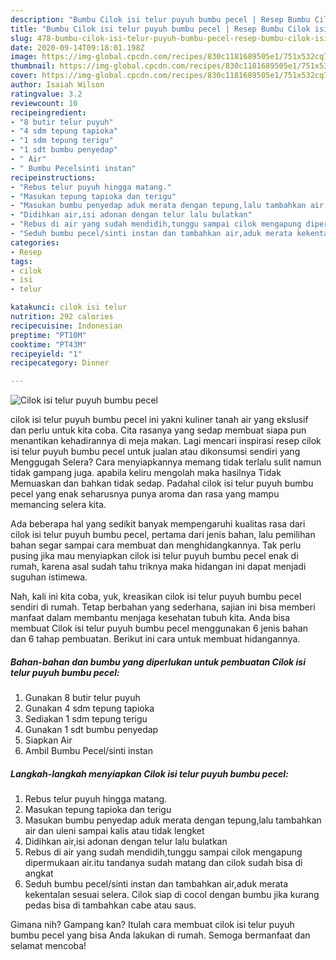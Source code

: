 ```yaml
---
description: "Bumbu Cilok isi telur puyuh bumbu pecel | Resep Bumbu Cilok isi telur puyuh bumbu pecel Yang Bisa Manjain Lidah"
title: "Bumbu Cilok isi telur puyuh bumbu pecel | Resep Bumbu Cilok isi telur puyuh bumbu pecel Yang Bisa Manjain Lidah"
slug: 478-bumbu-cilok-isi-telur-puyuh-bumbu-pecel-resep-bumbu-cilok-isi-telur-puyuh-bumbu-pecel-yang-bisa-manjain-lidah
date: 2020-09-14T09:18:01.198Z
image: https://img-global.cpcdn.com/recipes/830c1181689505e1/751x532cq70/cilok-isi-telur-puyuh-bumbu-pecel-foto-resep-utama.jpg
thumbnail: https://img-global.cpcdn.com/recipes/830c1181689505e1/751x532cq70/cilok-isi-telur-puyuh-bumbu-pecel-foto-resep-utama.jpg
cover: https://img-global.cpcdn.com/recipes/830c1181689505e1/751x532cq70/cilok-isi-telur-puyuh-bumbu-pecel-foto-resep-utama.jpg
author: Isaiah Wilson
ratingvalue: 3.2
reviewcount: 10
recipeingredient:
- "8 butir telur puyuh"
- "4 sdm tepung tapioka"
- "1 sdm tepung terigu"
- "1 sdt bumbu penyedap"
- " Air"
- " Bumbu Pecelsinti instan"
recipeinstructions:
- "Rebus telur puyuh hingga matang."
- "Masukan tepung tapioka dan terigu"
- "Masukan bumbu penyedap aduk merata dengan tepung,lalu tambahkan air dan uleni sampai kalis atau tidak lengket"
- "Didihkan air,isi adonan dengan telur lalu bulatkan"
- "Rebus di air yang sudah mendidih,tunggu sampai cilok mengapung dipermukaan air.itu tandanya sudah matang dan cilok sudah bisa di angkat"
- "Seduh bumbu pecel/sinti instan dan tambahkan air,aduk merata kekentalan sesuai selera. Cilok siap di cocol dengan bumbu jika kurang pedas bisa di tambahkan cabe atau saus."
categories:
- Resep
tags:
- cilok
- isi
- telur

katakunci: cilok isi telur 
nutrition: 292 calories
recipecuisine: Indonesian
preptime: "PT10M"
cooktime: "PT43M"
recipeyield: "1"
recipecategory: Dinner

---
```



![Cilok isi telur puyuh bumbu pecel](https://img-global.cpcdn.com/recipes/830c1181689505e1/751x532cq70/cilok-isi-telur-puyuh-bumbu-pecel-foto-resep-utama.jpg)


cilok isi telur puyuh bumbu pecel ini yakni kuliner tanah air yang ekslusif dan perlu untuk kita coba. Cita rasanya yang sedap membuat siapa pun menantikan kehadirannya di meja makan.
Lagi mencari inspirasi resep cilok isi telur puyuh bumbu pecel untuk jualan atau dikonsumsi sendiri yang Menggugah Selera? Cara menyiapkannya memang tidak terlalu sulit namun tidak gampang juga. apabila keliru mengolah maka hasilnya Tidak Memuaskan dan bahkan tidak sedap. Padahal cilok isi telur puyuh bumbu pecel yang enak seharusnya punya aroma dan rasa yang mampu memancing selera kita.



Ada beberapa hal yang sedikit banyak mempengaruhi kualitas rasa dari cilok isi telur puyuh bumbu pecel, pertama dari jenis bahan, lalu pemilihan bahan segar sampai cara membuat dan menghidangkannya. Tak perlu pusing jika mau menyiapkan cilok isi telur puyuh bumbu pecel enak di rumah, karena asal sudah tahu triknya maka hidangan ini dapat menjadi suguhan istimewa.


Nah, kali ini kita coba, yuk, kreasikan cilok isi telur puyuh bumbu pecel sendiri di rumah. Tetap berbahan yang sederhana, sajian ini bisa memberi manfaat dalam membantu menjaga kesehatan tubuh kita. Anda bisa membuat Cilok isi telur puyuh bumbu pecel menggunakan 6 jenis bahan dan 6 tahap pembuatan. Berikut ini cara untuk membuat hidangannya.

<!--inarticleads1-->

##### Bahan-bahan dan bumbu yang diperlukan untuk pembuatan Cilok isi telur puyuh bumbu pecel:

1. Gunakan 8 butir telur puyuh
1. Gunakan 4 sdm tepung tapioka
1. Sediakan 1 sdm tepung terigu
1. Gunakan 1 sdt bumbu penyedap
1. Siapkan  Air
1. Ambil  Bumbu Pecel/sinti instan




<!--inarticleads2-->

##### Langkah-langkah menyiapkan Cilok isi telur puyuh bumbu pecel:

1. Rebus telur puyuh hingga matang.
1. Masukan tepung tapioka dan terigu
1. Masukan bumbu penyedap aduk merata dengan tepung,lalu tambahkan air dan uleni sampai kalis atau tidak lengket
1. Didihkan air,isi adonan dengan telur lalu bulatkan
1. Rebus di air yang sudah mendidih,tunggu sampai cilok mengapung dipermukaan air.itu tandanya sudah matang dan cilok sudah bisa di angkat
1. Seduh bumbu pecel/sinti instan dan tambahkan air,aduk merata kekentalan sesuai selera. Cilok siap di cocol dengan bumbu jika kurang pedas bisa di tambahkan cabe atau saus.




Gimana nih? Gampang kan? Itulah cara membuat cilok isi telur puyuh bumbu pecel yang bisa Anda lakukan di rumah. Semoga bermanfaat dan selamat mencoba!
